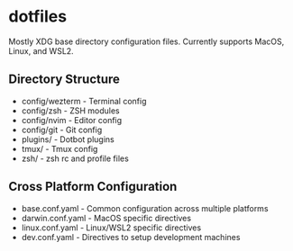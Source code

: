 # dotfiles

Mostly XDG base directory configuration files. Currently supports MacOS, Linux, and WSL2.

## Directory Structure

* config/wezterm - Terminal config
* config/zsh - ZSH modules
* config/nvim - Editor config
* config/git - Git config
* plugins/ - Dotbot plugins
* tmux/ - Tmux config
* zsh/ - zsh rc and profile files

## Cross Platform Configuration

* base.conf.yaml - Common configuration across multiple platforms
* darwin.conf.yaml - MacOS specific directives
* linux.conf.yaml - Linux/WSL2 specific directives
* dev.conf.yaml - Directives to setup development machines
